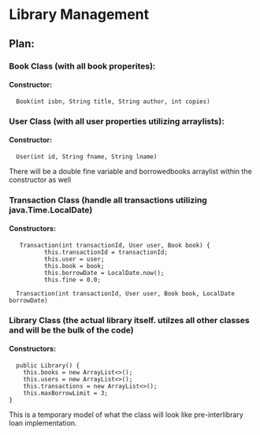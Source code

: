 # Library Management

## Plan: 
### Book Class (with all book properites):
#### Constructor: 
      
      Book(int isbn, String title, String author, int copies)
    
### User Class (with all user properties utilizing arraylists):
#### Constructor:
      
      User(int id, String fname, String lname)
      
There will be a double fine variable and borrowedbooks arraylist within the constructor as well
### Transaction Class (handle all transactions utilizing java.Time.LocalDate)
 #### Constructors: 
 
       Transaction(int transactionId, User user, Book book) {
              this.transactionId = transactionId;
              this.user = user;
              this.book = book;
              this.borrowDate = LocalDate.now();
              this.fine = 0.0;
        
      Transaction(int transactionId, User user, Book book, LocalDate borrowDate) 
### Library Class (the actual library itself. utilzes all other classes and will be the bulk of the code)
 #### Constructors: 
      public Library() {
        this.books = new ArrayList<>();
        this.users = new ArrayList<>();
        this.transactions = new ArrayList<>();
        this.maxBorrowLimit = 3;
    }

This is a temporary model of what the class will look like pre-interlibrary loan implementation.


    
             



      
              

      
